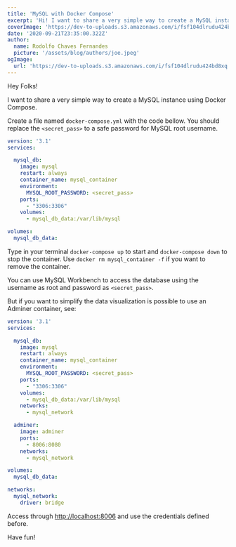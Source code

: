 ```yaml
---
title: 'MySQL with Docker Compose'
excerpt: 'Hi! I want to share a very simple way to create a MySQL instance using Docker Compose.'
coverImage: 'https://dev-to-uploads.s3.amazonaws.com/i/fsf104dlrudu424bd8xq.png'
date: '2020-09-21T23:35:00.322Z'
author:
  name: Rodolfo Chaves Fernandes
  picture: '/assets/blog/authors/joe.jpeg'
ogImage:
  url: 'https://dev-to-uploads.s3.amazonaws.com/i/fsf104dlrudu424bd8xq.png'
---
```


Hey Folks!

I want to share a very simple way to create a MySQL instance using Docker Compose.

Create a file named `docker-compose.yml` with the code bellow. You should replace the `<secret_pass>` to a safe password for MySQL root username.

```yaml
version: '3.1'
services:

  mysql_db:
    image: mysql
    restart: always
    container_name: mysql_container
    environment:
      MYSQL_ROOT_PASSWORD: <secret_pass>
    ports:
      - "3306:3306"
    volumes:
      - mysql_db_data:/var/lib/mysql

volumes:
  mysql_db_data:
```

Type in your terminal `docker-compose up` to start and `docker-compose down` to stop the container.
Use `docker rm mysql_container -f` if you want to remove the container.

You can use MySQL Workbench to access the database using the username as root and password as `<secret_pass>`.

But if you want to simplify the data visualization is possible to use an Adminer container, see:

```yaml
version: '3.1'
services:

  mysql_db:
    image: mysql
    restart: always
    container_name: mysql_container
    environment:
      MYSQL_ROOT_PASSWORD: <secret_pass>
    ports:
      - "3306:3306"
    volumes:
      - mysql_db_data:/var/lib/mysql
    networks:
      - mysql_network

  adminer:
    image: adminer
    ports:
      - 8006:8080
    networks:
      - mysql_network

volumes:
  mysql_db_data:

networks:
  mysql_network:
    driver: bridge
```

Access through [http://localhost:8006](http://localhost:8006) and use the credentials defined before.

Have fun!
